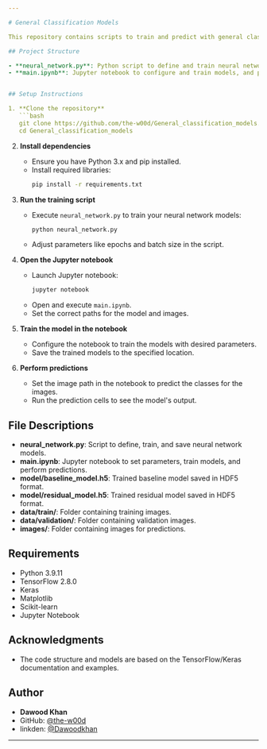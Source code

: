 ```yaml
---

# General Classification Models

This repository contains scripts to train and predict with general classification models using TensorFlow/Keras. The models are trained on a dataset and can predict classes based on input images.

## Project Structure

- **neural_network.py**: Python script to define and train neural network models.
- **main.ipynb**: Jupyter notebook to configure and train models, and perform predictions.


## Setup Instructions

1. **Clone the repository**
   ```bash
   git clone https://github.com/the-w00d/General_classification_models.git
   cd General_classification_models
   ```

2. **Install dependencies**
   - Ensure you have Python 3.x and pip installed.
   - Install required libraries:
     ```bash
     pip install -r requirements.txt
     ```

3. **Run the training script**
   - Execute `neural_network.py` to train your neural network models:
     ```bash
     python neural_network.py
     ```
   - Adjust parameters like epochs and batch size in the script.

4. **Open the Jupyter notebook**
   - Launch Jupyter notebook:
     ```bash
     jupyter notebook
     ```
   - Open and execute `main.ipynb`.
   - Set the correct paths for the model and images.

5. **Train the model in the notebook**
   - Configure the notebook to train the models with desired parameters.
   - Save the trained models to the specified location.

6. **Perform predictions**
   - Set the image path in the notebook to predict the classes for the images.
   - Run the prediction cells to see the model's output.

## File Descriptions

- **neural_network.py**: Script to define, train, and save neural network models.
- **main.ipynb**: Jupyter notebook to set parameters, train models, and perform predictions.
- **model/baseline_model.h5**: Trained baseline model saved in HDF5 format.
- **model/residual_model.h5**: Trained residual model saved in HDF5 format.
- **data/train/**: Folder containing training images.
- **data/validation/**: Folder containing validation images.
- **images/**: Folder containing images for predictions.

## Requirements

- Python 3.9.11
- TensorFlow 2.8.0
- Keras
- Matplotlib
- Scikit-learn
- Jupyter Notebook


## Acknowledgments

- The code structure and models are based on the TensorFlow/Keras documentation and examples.

## Author

- **Dawood Khan**
- GitHub: [@the-w00d](https://github.com/the-w00d)
- linkden: [@Dawoodkhan](https://www.linkedin.com/in/thewood11062004/)
---
```

